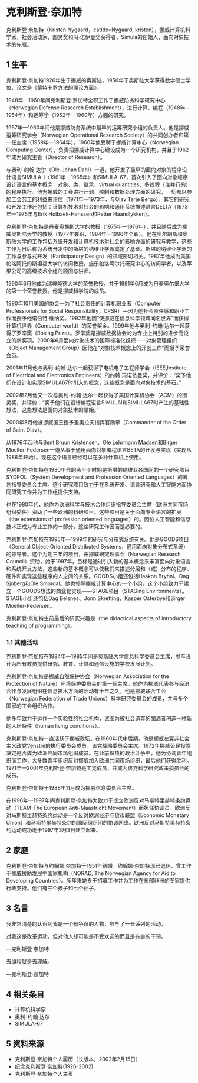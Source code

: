 # 克利斯登·奈加特



克利斯登·奈加特（Kristen Nygaard，catIdx=Nygaard, kristen），挪威计算机科学家，社会活动家，图灵奖和冯·诺伊曼奖获得者，Simula的创始人，面向对象技术的先驱。



## 1 生平

克利斯登·奈加特1926年生于挪威的奥斯陆，1956年于奥斯陆大学获得数学硕士学位，论文是《蒙特卡罗方法的理论方面》。

1948年—1960年间克利斯登·奈加特全职工作于挪威防务科学研究中心（Norwegian Defense Research Establishment），进行计算、编程（1948年—1954年）和运筹学（1952年—1960年）方面的研究。

1957年—1960年间他是挪威防务系统中最早的运筹研究小组的负责人。他是挪威运筹研究学会（Norwegian Operational Research Society）的共同创办者和第一任主席（1959年—1964年）。1960年他受聘于挪威计算中心（Norwegian Computing Center），负责把挪威计算中心建设成为一个研究机构，并且于1962年成为研究主管（Director of Research）。

与奥利-约翰·达尔（Ole-Johan Dahl）一道，他开发了最早的面向对象的程序设计语言SIMULA-I（1961年—1965年）和SIMULA-67，首次引入了面向对象程序设计语言的基本概念：对象、类、继承、virtual quantities、多线程（准并行的）的程序执行。他为挪威的工会进行计划、控制和数据处理方面的研究，一切都以参加工会劳工的利益来评估（1971年—1973年，与Olav Terje Bergo）。其它的研究和开发工作还包括：计算机技术对社会的影响和通用系统描述语言DELTA（1973年—1975年与Erik Holbaek-Hanssen和Petter Haandlykken）。

克利斯登·奈加特是丹麦奥胡斯大学的教授（1975年—1976年），并且随后成为挪威奥斯陆大学的教授（1977年兼职，1984年—1996年全职）。他在奥尔胡斯和奥斯陆大学的工作包括系统开发和计算机技术对社会的影响方面的研究与教学，这些工作为日后称为系统开发中的斯堪的纳维亚学派奠定了基础。斯堪的纳维亚学派的工作与参与式开发（Participatory Design）的领域密切相关。1987年他成为美国帕洛阿托的斯坦福大学的访问教授，施乐帕洛阿尔托研究中心的访问学者，以及苹果公司的高级技术小组的顾问与讲师。

1990年6月他成为瑞典隆德大学的荣誉教授，并于1991年6月成为丹麦奥尔堡大学的第一个荣誉教授。他是挪威科学院的成员。

1990年10月美国的协会—为了社会责任的计算机职业者（Computer Professionals for Social Responsibility，CPSR）—因为他社会责任感和职业工作而授予他诺伯特·维纳奖。1992年他因“使挪威在信息科学领域闻名世界”而获得计算机世界（Computer world）的荣誉奖金。1999年他与奥利-约翰·达尔一起获得了罗辛奖（Rosing Prize）。罗辛奖是挪威数据协会的为专业上特别的进步而设立的新奖项。2000年6月面向对象技术的国际标准化组织——对象管理组织（Object Management Group）因他在“对象技术概念上的开创工作”而授予荣誉会员。

2001年11月他与奥利-约翰·达尔一起获得了电机电子工程师学会（IEEE,Institute of Electrical and Electronics Engineers）的约翰·冯诺依曼奖，并评价：“奖予他们在设计和实现SIMULA67时引入的概念，这些概念是面向对象技术的基石。”

2002年2月他又一次与奥利-约翰·达尔一起获得了美国计算机协会（ACM）的图灵奖，并评价：“奖予他们在设计编程语言SIMULAI和SIMULA67时产生的基础性想法，这些想法是面向对象技术的肇始。”

2000年8月他被挪威国王授予圣奥拉夫指挥官勋章（Commander of the Order of Saint Olav）。

从1976年起他与Bent Bruun Kristensen、Ole Lehrmann Madsen和Birger Moeller-Pedersen一道从事于通用面向对象编程语言BETA的开发与实现（实现从1986年开始）。现在这个语言已经可以在多种计算机上使用。

克利斯登·奈加特在1980年代的头半个时期是斯堪的纳维亚各国间的一个研究项目SYDPOL（System Development and Profession Oriented Languages）的筹划指导委员会主席。这个研究项目致力于在系统开发、语言研究和人工智能方面协同研究工作并为工作组提供支持。

也在1980年代，他作为欧洲科学与技术合作组织指导委员会主席（欧洲共同市场组织委任）资助了一些欧洲的科研项目。这些项目是关于面向专业语言的扩展（the extensions of profession oriented languages）的。因位人工智能和信息技术正成为专业工作的一部分，这些研究工作因而是必要的。

克利斯登·奈加特在1995年—1999年的研究与分布式系统有关。他是GOODS项目（General Object-Oriented Distributed Systems，通用面向对象分布式系统）的领导者。这个为期三年的项目，由挪威研究理事会（Norwegian Research Council）资助，始于1997年，目标是通过引入新的基本概念来丰富面向对象语言和系统开发方法，这些新的基本概念可以使我们来描述分层和（或）分布的程序、硬件和实现这些程序的人之间的关系。GOODS小组还包括Haakon Bryhni、Dag Sjoberg和Ole Smordal。他也领导挪威计算中心的一个小组，这个小组致力于建立一个GOODS想法的商业化实现——STAGE项目（STAGing Environments）。STAGE小组还包括Dag Belsnes、Jonn Skretting、Kasper Osterbye和Birger Moeller-Pedersen。

克利斯登·奈加特生前最后的研究兴趣是（the didactical aspects of introductory teaching of programming）。



### 1.1 其他活动

克利斯登·奈加特在1984年—1985年间是奥斯陆大学信息科学委员会主席，参与设计为所有教员提供研究、教育、计算和通信设施的学校发展计划。

克利斯登·奈加特是挪威自然保护协会（Norwegian Association for the Protection of Nature）环境保护委员会的第一任主席。他作为挪威代表参与经济合作与发展组织在信息技术方面的活动有十年之久。他是挪威联合工会（Norwegian Federation of Trade Unions）科学研究委员会的成员，并与多个国家的工会组织合作。

他多年致力于运作一个实验性的社会机构，试图为被社会遗弃的酗酒者创造一种新的人居条件（human living conditions）。

克利斯登·奈加特一直活跃于挪威政坛。在1960年代中后期，他是挪威左翼非社会主义政党Venstre的执行委员会成员，该党战略委员会主席。1972年挪威公民投票决定是否成为欧洲共同市场组织成员。在此前炽热的政治斗争中，他为协调青年组织而工作，大多数青年组织反对挪威加入欧洲共同市场组织，最后他们获得胜利。1971年—2001年克利斯登·奈加特是工党成员，并成为该党科学研究政策委员会的成员。

克利斯登·奈加特于1988年11月成为挪威信息委员会主席。

在1996年—1997年间克利斯登·奈加特为致力于成立欧洲反对马斯特里赫特条约运动（TEAM-The European Anti-Maastricht Movement）而担任协调员。欧洲反对马斯特里赫特条约运动是一个反对欧洲经济与货币联盟（Economic Monetary Union）和马斯特里赫特条约的国际组织间的协调网络。欧洲反对马斯特里赫特条约运动成功地于1997年3月3日建立起来。



## 2 家庭

克利斯登·奈加特与约翰娜·奈加特于1951年结婚。约翰娜·奈加特现已退休，曾工作于挪威援助发展中国家机构（NORAD, The Norwegian Agency for Aid to Developing Countries）。多年来她专于招募工作并为工作在东部非洲的专家提供行政支持。他们有三个孩子和七个孙子。



## 3 名言

我非常清楚的认识到我是一个有争议的人物，参与了一长系列的活动，

对我这是改革运动，但对他人却可能是不受欢迎的而且是有害的干预。

—克利斯登·奈加特

去编程就是去理解。

—克利斯登·奈加特



## 4 相关条目

* 计算机科学家
* 奥利-约翰·达尔
* SIMULA-67



## 5 资料来源

* 克利斯登·奈加特个人履历（长版本，2002年2月15日）
* 纪念克利斯登·奈加特(1926-2002)
* 克利斯登·奈加特个人主页



